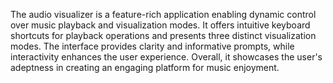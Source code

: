The audio visualizer is a feature-rich application enabling dynamic control over music playback and visualization modes. It offers intuitive keyboard shortcuts for playback operations and presents three distinct visualization modes. The interface provides clarity and informative prompts, while interactivity enhances the user experience. Overall, it showcases the user's adeptness in creating an engaging platform for music enjoyment.
